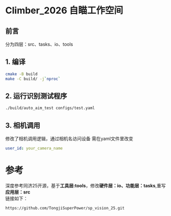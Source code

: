 # Climber_2026 自瞄工作空间

## 前言
分为四层：src、tasks、io、tools


## 1. 编译
```bash
cmake -B build
make -C build/ -j`nproc`
```
## 2. 运行识别测试程序
```bash
./build/auto_aim_test configs/test.yaml
```

## 3. 相机调用
修改了相机调用逻辑，通过相机名访问设备
需在yaml文件里改变
```yaml
user_id: your_camera_name
```
# 参考
深度参考同济25开源，基于**工具层:tools**，修改**硬件层：io、功能层：tasks**,重写**应用层：src**\
链接如下：
```bash
https://github.com/TongjiSuperPower/sp_vision_25.git
```
